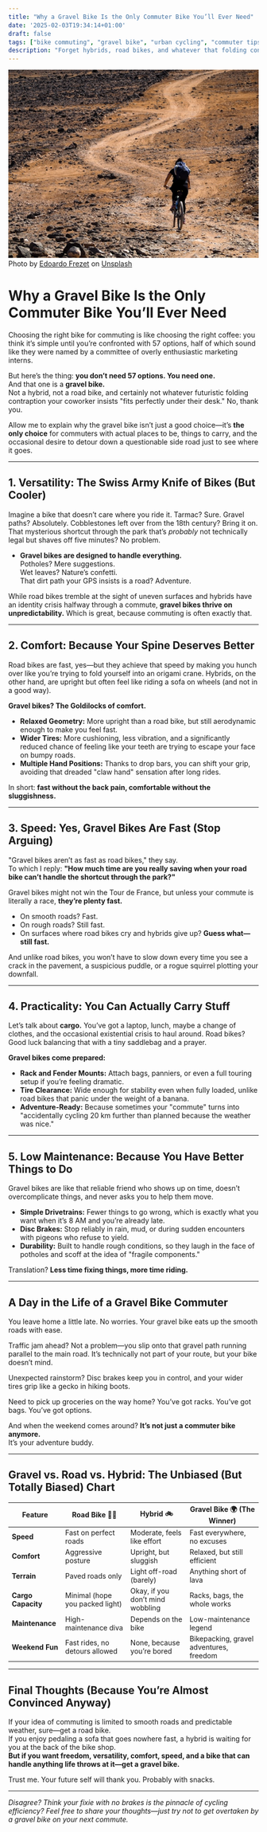 ```yaml
---
title: "Why a Gravel Bike Is the Only Commuter Bike You’ll Ever Need"
date: '2025-02-03T19:34:14+01:00'
draft: false
tags: ["bike commuting", "gravel bike", "urban cycling", "commuter tips", "cycling humor"]
description: "Forget hybrids, road bikes, and whatever that folding contraption is—here’s why a gravel bike is the ultimate commuting machine for anyone who values speed, comfort, and the occasional spontaneous adventure."
---
```

![man-in-black-jacket-riding-bicycle-on-brown-sand-during-daytime](images/edoardo-frezet-AQzYACw9TtA-unsplash.jpg)
Photo by [Edoardo Frezet](https://unsplash.com/@edoardofrezet?utm_content=creditCopyText&utm_medium=referral&utm_source=unsplash) on [Unsplash](https://unsplash.com/photos/man-in-black-jacket-riding-bicycle-on-brown-sand-during-daytime-AQzYACw9TtA?utm_content=creditCopyText&utm_medium=referral&utm_source=unsplash)

# Why a Gravel Bike Is the Only Commuter Bike You’ll Ever Need

Choosing the right bike for commuting is like choosing the right coffee: you think it’s simple until you’re confronted with 57 options, half of which sound like they were named by a committee of overly enthusiastic marketing interns. 

But here’s the thing: **you don’t need 57 options. You need one.**  
And that one is a **gravel bike.**  
Not a hybrid, not a road bike, and certainly not whatever futuristic folding contraption your coworker insists "fits perfectly under their desk." No, thank you.

Allow me to explain why the gravel bike isn’t just a good choice—it’s **the only choice** for commuters with actual places to be, things to carry, and the occasional desire to detour down a questionable side road just to see where it goes.

---

## 1. Versatility: The Swiss Army Knife of Bikes (But Cooler)

Imagine a bike that doesn’t care where you ride it. Tarmac? Sure. Gravel paths? Absolutely. Cobblestones left over from the 18th century? Bring it on. That mysterious shortcut through the park that’s *probably* not technically legal but shaves off five minutes? No problem.

- **Gravel bikes are designed to handle everything.**  
  Potholes? Mere suggestions.  
  Wet leaves? Nature’s confetti.  
  That dirt path your GPS insists is a road? Adventure.

While road bikes tremble at the sight of uneven surfaces and hybrids have an identity crisis halfway through a commute, **gravel bikes thrive on unpredictability.** Which is great, because commuting is often exactly that.

---

## 2. Comfort: Because Your Spine Deserves Better

Road bikes are fast, yes—but they achieve that speed by making you hunch over like you’re trying to fold yourself into an origami crane. Hybrids, on the other hand, are upright but often feel like riding a sofa on wheels (and not in a good way).

**Gravel bikes? The Goldilocks of comfort.**

- **Relaxed Geometry:** More upright than a road bike, but still aerodynamic enough to make you feel fast.  
- **Wider Tires:** More cushioning, less vibration, and a significantly reduced chance of feeling like your teeth are trying to escape your face on bumpy roads.  
- **Multiple Hand Positions:** Thanks to drop bars, you can shift your grip, avoiding that dreaded "claw hand" sensation after long rides.

In short: **fast without the back pain, comfortable without the sluggishness.**

---

## 3. Speed: Yes, Gravel Bikes Are Fast (Stop Arguing)

"Gravel bikes aren’t as fast as road bikes," they say.  
To which I reply: **"How much time are you really saving when your road bike can’t handle the shortcut through the park?"**

Gravel bikes might not win the Tour de France, but unless your commute is literally a race, **they’re plenty fast.**

- On smooth roads? Fast.  
- On rough roads? Still fast.  
- On surfaces where road bikes cry and hybrids give up? **Guess what—still fast.**

And unlike road bikes, you won’t have to slow down every time you see a crack in the pavement, a suspicious puddle, or a rogue squirrel plotting your downfall.

---

## 4. Practicality: You Can Actually Carry Stuff

Let’s talk about **cargo.** You’ve got a laptop, lunch, maybe a change of clothes, and the occasional existential crisis to haul around. Road bikes? Good luck balancing that with a tiny saddlebag and a prayer.

**Gravel bikes come prepared:**

- **Rack and Fender Mounts:** Attach bags, panniers, or even a full touring setup if you’re feeling dramatic.  
- **Tire Clearance:** Wide enough for stability even when fully loaded, unlike road bikes that panic under the weight of a banana.  
- **Adventure-Ready:** Because sometimes your "commute" turns into "accidentally cycling 20 km further than planned because the weather was nice."

---

## 5. Low Maintenance: Because You Have Better Things to Do

Gravel bikes are like that reliable friend who shows up on time, doesn’t overcomplicate things, and never asks you to help them move.

- **Simple Drivetrains:** Fewer things to go wrong, which is exactly what you want when it’s 8 AM and you’re already late.  
- **Disc Brakes:** Stop reliably in rain, mud, or during sudden encounters with pigeons who refuse to yield.  
- **Durability:** Built to handle rough conditions, so they laugh in the face of potholes and scoff at the idea of "fragile components."

Translation? **Less time fixing things, more time riding.**

---

## A Day in the Life of a Gravel Bike Commuter

You leave home a little late. No worries. Your gravel bike eats up the smooth roads with ease.

Traffic jam ahead? Not a problem—you slip onto that gravel path running parallel to the main road. It’s technically not part of your route, but your bike doesn’t mind.

Unexpected rainstorm? Disc brakes keep you in control, and your wider tires grip like a gecko in hiking boots.

Need to pick up groceries on the way home? You’ve got racks. You’ve got bags. You’ve got options.

And when the weekend comes around? **It’s not just a commuter bike anymore.**  
It’s your adventure buddy.

---

## Gravel vs. Road vs. Hybrid: The Unbiased (But Totally Biased) Chart

| **Feature**           | **Road Bike 🚴‍♂️**               | **Hybrid 🚲**                        | **Gravel Bike 🌍 (The Winner)**         |
|-----------------------|----------------------------------|-------------------------------------|-----------------------------------------|
| **Speed**             | Fast on perfect roads            | Moderate, feels like effort         | Fast everywhere, no excuses             |
| **Comfort**           | Aggressive posture               | Upright, but sluggish               | Relaxed, but still efficient            |
| **Terrain**           | Paved roads only                 | Light off-road (barely)             | Anything short of lava                  |
| **Cargo Capacity**    | Minimal (hope you packed light)  | Okay, if you don’t mind wobbling    | Racks, bags, the whole works            |
| **Maintenance**       | High-maintenance diva            | Depends on the bike                 | Low-maintenance legend                  |
| **Weekend Fun**       | Fast rides, no detours allowed   | None, because you’re bored          | Bikepacking, gravel adventures, freedom |

---

## Final Thoughts (Because You’re Almost Convinced Anyway)

If your idea of commuting is limited to smooth roads and predictable weather, sure—get a road bike.  
If you enjoy pedaling a sofa that goes nowhere fast, a hybrid is waiting for you at the back of the bike shop.  
**But if you want freedom, versatility, comfort, speed, and a bike that can handle anything life throws at it—get a gravel bike.**  

Trust me. Your future self will thank you. Probably with snacks.

---

*Disagree? Think your fixie with no brakes is the pinnacle of cycling efficiency? Feel free to share your thoughts—just try not to get overtaken by a gravel bike on your next commute.*